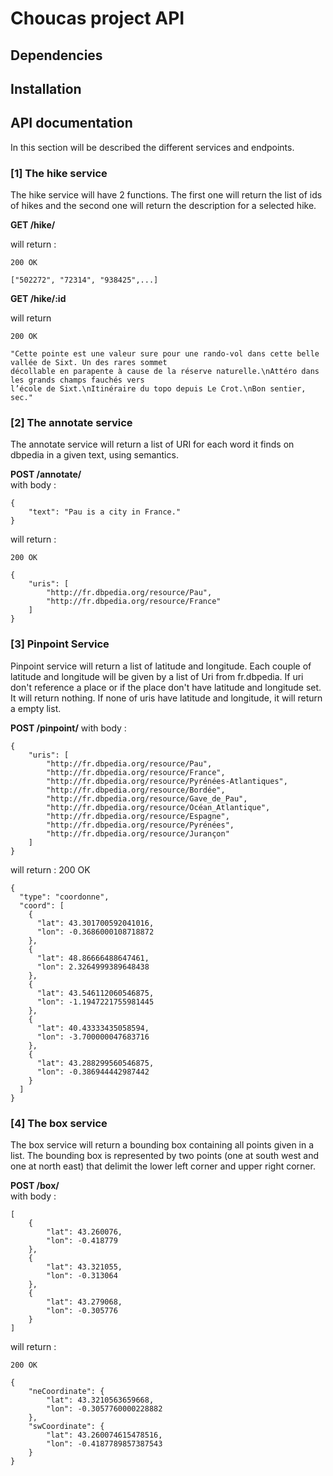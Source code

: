 # Choucas project API

## Dependencies

## Installation

## API documentation

In this section will be described the different services and endpoints.

### [1] The hike service
The hike service will have 2 functions. The first one will return the list of ids of hikes and the second one 
will return the description for a selected hike.

**GET /hike/**

will return :
```
200 OK

["502272", "72314", "938425",...]
```

**GET /hike/:id**

will return
```
200 OK

"Cette pointe est une valeur sure pour une rando-vol dans cette belle vallée de Sixt. Un des rares sommet 
décollable en parapente à cause de la réserve naturelle.\nAttéro dans les grands champs fauchés vers 
l’école de Sixt.\nItinéraire du topo depuis Le Crot.\nBon sentier, sec."
```

### [2] The annotate service

The annotate service will return a list of URI for each word it finds on dbpedia 
in a given text, using semantics.


**POST /annotate/**  
with body :  
```
{ 
    "text": "Pau is a city in France." 
}  
```
will return :  
```
200 OK

{
    "uris": [
        "http://fr.dbpedia.org/resource/Pau",
        "http://fr.dbpedia.org/resource/France"
    ]
}
```
### [3] Pinpoint Service

Pinpoint service will return a list of latitude and longitude. Each couple of latitude and longitude will be given by a list
of Uri from fr.dbpedia. If uri don't reference a place or if the place don't have latitude and longitude set. It will
return nothing. If none of uris have latitude and longitude, it will return a empty list.

**POST /pinpoint/**
with body :
```
{
    "uris": [
        "http://fr.dbpedia.org/resource/Pau",
        "http://fr.dbpedia.org/resource/France",
        "http://fr.dbpedia.org/resource/Pyrénées-Atlantiques",
        "http://fr.dbpedia.org/resource/Bordée",
        "http://fr.dbpedia.org/resource/Gave_de_Pau",
        "http://fr.dbpedia.org/resource/Océan_Atlantique",
        "http://fr.dbpedia.org/resource/Espagne",
        "http://fr.dbpedia.org/resource/Pyrénées",
        "http://fr.dbpedia.org/resource/Jurançon"
    ]
}
```
will return :
200 OK
```
{
  "type": "coordonne",
  "coord": [
    {
      "lat": 43.301700592041016,
      "lon": -0.3686000108718872
    },
    {
      "lat": 48.86666488647461,
      "lon": 2.3264999389648438
    },
    {
      "lat": 43.546112060546875,
      "lon": -1.1947221755981445
    },
    {
      "lat": 40.43333435058594,
      "lon": -3.700000047683716
    },
    {
      "lat": 43.288299560546875,
      "lon": -0.386944442987442
    }
  ]
}
```

### [4] The box service

The box service will return a bounding box containing all points given in a list.
The bounding box is represented by two points (one at south west and one at north east) 
that delimit the lower left corner and upper right corner.

**POST /box/**  
with body :  
```
[
	{
		"lat": 43.260076,
		"lon": -0.418779
	},
	{
		"lat": 43.321055,
		"lon": -0.313064
	},
	{
		"lat": 43.279068,
		"lon": -0.305776
	}
]
```
will return : 
```
200 OK

{
    "neCoordinate": {
        "lat": 43.3210563659668,
        "lon": -0.3057760000228882
    },
    "swCoordinate": {
        "lat": 43.260074615478516,
        "lon": -0.4187789857387543
    }
}
```


